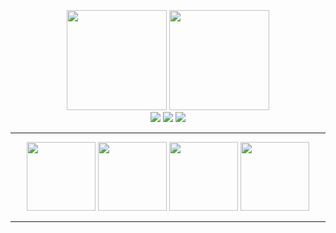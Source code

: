 <div align="center">
  <br>
  <img src="https://github-readme-stats.vercel.app/api/top-langs/?username=HB-codin&theme=blue-green&layout=compact&langs_count=10" height=160 style="margin-top:10px;" />
  <img src="https://github-readme-stats.vercel.app/api?username=HB-codin&show_icons=true&theme=synthwave&count_private=true" height=160 />
  <br>
  <img src="https://img.shields.io/badge/Py-Python-28557c?style=for-the-badge&logo=Python&labelColor=ffd949" />
  <img src="https://img.shields.io/badge/TS-TypeScript-3178c6?style=for-the-badge&logo=TypeScript&labelColor=ffffff" />
  <img src="https://img.shields.io/badge/RS-RUST-ea4b00?style=for-the-badge&logo=Rust&labelColor=000000" />
<hr>
  <img src="https://github-readme-stats.vercel.app/api/pin/?username=HB-codin&repo=Stack-game&theme=synthwave" height="110" />
  <img src="https://github-readme-stats.vercel.app/api/pin/?username=HB-codin&repo=Rubik&theme=synthwave" height="110" />
  <img src="https://github-readme-stats.vercel.app/api/pin/?username=HB-codin&repo=HB-portfolio=synthwave" height="110" />
  <img src="https://github-readme-stats.vercel.app/api/pin/?username=HB-codin&repo=Monopoly-banking-&theme=synthwave" height="110" />
  
  <!-- <img src="https://github-readme-stats.vercel.app/api/pin/?username=HB-codin&repo=&theme=synthwave" height="127" />
  <img src="https://github-readme-stats.vercel.app/api/pin/?username=HB-codin&repo=&theme=synthwave" height="130" width="370" /> -->
  
<hr>
<br>
</div>

